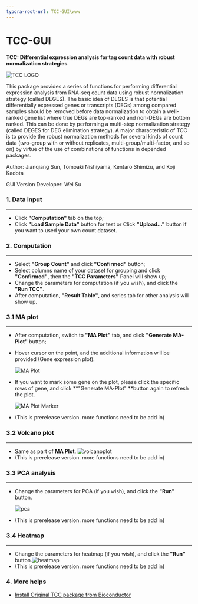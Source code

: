 ```yaml
---
typora-root-url: TCC-GUI\www
---
```


# TCC-GUI

**TCC: Differential expression analysis for tag count data with robust normalization strategies**

![TCC LOGO](/tccLogo.png)

This package provides a series of functions for performing differential expression analysis from RNA-seq count data using robust normalization strategy (called DEGES). The basic idea of DEGES is that potential differentially expressed genes or transcripts (DEGs) among compared samples should be removed before data normalization to obtain a well-ranked gene list where true DEGs are top-ranked and non-DEGs are bottom ranked. This can be done by performing a multi-step normalization strategy (called DEGES for DEG elimination strategy). A major characteristic of TCC is to provide the robust normalization methods for several kinds of count data (two-group with or without replicates, multi-group/multi-factor, and so on) by virtue of the use of combinations of functions in depended packages.

Author: Jianqiang Sun, Tomoaki Nishiyama, Kentaro Shimizu, and Koji Kadota

GUI Version Developer: Wei Su

### 1. Data input
---
- Click **"Computation"** tab on the top;
- Click **"Load Sample Data"** button for test or Click **"Upload..."** button if you want to used your own count dataset.

### 2. Computation

---
- Select **"Group Count"** and click **"Confirmed"** button;
- Select columns name of your dataset for grouping and click **"Confirmed"**, then the **"TCC Parameters"** Panel will show up;
- Change the parameters for computation (if you wish), and click the **"Run TCC"**.
- After computation, **"Result Table"**, and series tab for other analysis will show up.

### 3.1 MA plot

---
- After computation, switch to **"MA Plot"** tab, and click **"Generate MA-Plot"** button;

- Hover cursor on the point, and the additional information will be provided (Gene expression plot).

  ![MA Plot](/maplot1-md.png)

- If you want to mark some gene on the plot, please click the specific rows of gene, and click **"Generate MA-Plot" **button again to refresh the plot.

  ![MA Plot Marker](/maplot2-md.png)

- (This is prerelease version. more functions need to be add in)

### 3.2 Volcano plot

---
- Same as part of **MA Plot**.
 ![volcanoplot](/volcanoplot.png)
- (This is prerelease version. more functions need to be add in)

### 3.3 PCA analysis

---
- Change the parameters for PCA (if you wish), and click the **"Run"** button.

  ![pca](/pca.png)

- (This is prerelease version. more functions need to be add in)

### 3.4 Heatmap

---
- Change the parameters for heatmap (if you wish), and click the **"Run"** button.![heatmap](/heatmap.png)
- (This is prerelease version. more functions need to be add in)

### 4. More helps

- [Install Original TCC package from Bioconductor](http://www.bioconductor.org/packages/release/bioc/html/TCC.html)